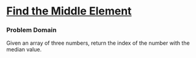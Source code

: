 # [Find the Middle Element](https://www.codewars.com/kata/545a4c5a61aa4c6916000755)

### Problem Domain
Given an array of three numbers, return the index of the number with the median value.